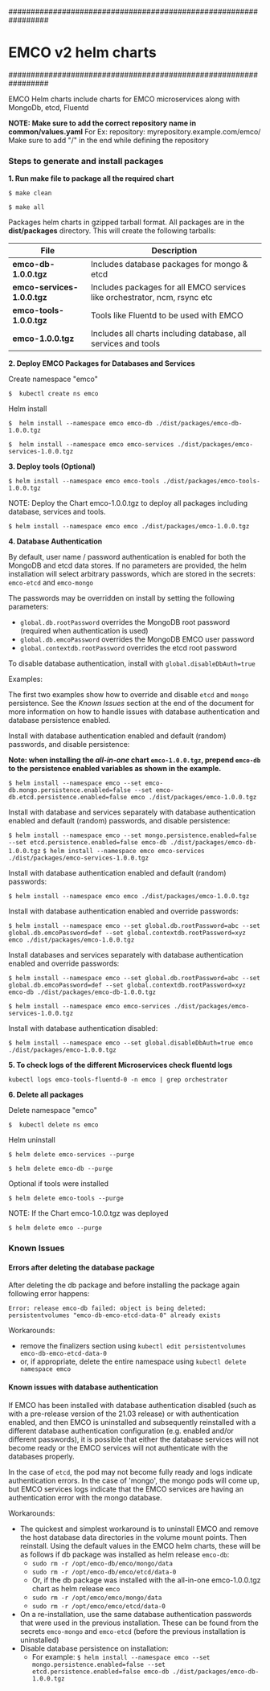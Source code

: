 #################################################################
# EMCO v2 helm charts
#################################################################

EMCO Helm charts include charts for EMCO microservices along with MongoDb, etcd, Fluentd

**NOTE: Make sure to add the correct repository name in common/values.yaml**
For Ex: repository: myrepository.example.com/emco/
Make sure to add "/" in the end while defining the repository 

### Steps to generate and install packages
**1. Run make file to package all the required chart**

`$ make clean`

`$ make all`

Packages helm charts in gzipped tarball format. All packages are in the **dist/packages** directory. This will create the following tarballs:

  | File                        | Description                                                               |
  | --------------------------- | ------------------------------------------------------------------------- |
  | **emco-db-1.0.0.tgz**       | Includes database packages for mongo & etcd                               |
  | **emco-services-1.0.0.tgz** | Includes packages for all EMCO services like orchestrator, ncm, rsync etc |
  | **emco-tools-1.0.0.tgz**    | Tools like Fluentd to be used with EMCO                                   |
  | **emco-1.0.0.tgz**          | Includes all charts including database, all services and tools            |


**2. Deploy EMCO Packages for Databases and Services**

Create namespace "emco"

`$  kubectl create ns emco `

Helm install

`$  helm install --namespace emco emco-db ./dist/packages/emco-db-1.0.0.tgz `

`$  helm install --namespace emco emco-services ./dist/packages/emco-services-1.0.0.tgz `

**3. Deploy tools (Optional)**

`$ helm install --namespace emco emco-tools ./dist/packages/emco-tools-1.0.0.tgz `

NOTE: Deploy the Chart emco-1.0.0.tgz to deploy all packages including database, services and tools.

`$ helm install --namespace emco emco ./dist/packages/emco-1.0.0.tgz `

**4. Database Authentication**

By default, user name / password authentication is enabled for both the MongoDB and etcd data stores.
If no parameters are provided, the helm installation will select arbitrary passwords, which are stored
in the secrets: `emco-etcd` and `emco-mongo`

The passwords may be overridden on install by setting the following parameters:

- `global.db.rootPassword` overrides the MongoDB root password (required when authentication is used)
- `global.db.emcoPassword` overrides the MongoDB EMCO user password
- `global.contextdb.rootPassword` overrides the etcd root password

To disable database authentication, install with `global.disableDbAuth=true`

Examples:

The first two examples show how to override and disable `etcd` and `mongo` persistence.  See the *Known Issues* section
at the end of the document for more information on how to handle issues with database authentication and
database persistence enabled.

Install with database authentication enabled and default (random) passwords, and disable persistence:

**Note: when installing the *all-in-one* chart `emco-1.0.0.tgz`, prepend `emco-db` to the persistence enabled variables as shown in the example.**

`$ helm install --namespace emco --set emco-db.mongo.persistence.enabled=false --set emco-db.etcd.persistence.enabled=false emco ./dist/packages/emco-1.0.0.tgz`

Install with database and services separately with database authentication enabled and default (random) passwords, and disable persistence:

`$ helm install --namespace emco --set mongo.persistence.enabled=false --set etcd.persistence.enabled=false emco-db ./dist/packages/emco-db-1.0.0.tgz`
`$ helm install --namespace emco emco-services ./dist/packages/emco-services-1.0.0.tgz`

Install with database authentication enabled and default (random) passwords:

`$ helm install --namespace emco emco ./dist/packages/emco-1.0.0.tgz`

Install with database authentication enabled and override passwords:

`$ helm install --namespace emco --set global.db.rootPassword=abc --set global.db.emcoPassword=def --set global.contextdb.rootPassword=xyz emco ./dist/packages/emco-1.0.0.tgz`

Install databases and services separately with database authentication enabled and override passwords:

`$ helm install --namespace emco --set global.db.rootPassword=abc --set global.db.emcoPassword=def --set global.contextdb.rootPassword=xyz emco-db ./dist/packages/emco-db-1.0.0.tgz`

`$ helm install --namespace emco emco-services ./dist/packages/emco-services-1.0.0.tgz`

Install with database authentication disabled:

`$ helm install --namespace emco --set global.disableDbAuth=true emco ./dist/packages/emco-1.0.0.tgz`

**5. To check logs of the different Microservices check fluentd logs**

`kubectl logs emco-tools-fluentd-0 -n emco | grep orchestrator`


**6. Delete all packages**

Delete namespace "emco"

`$  kubectl delete ns emco `

Helm uninstall

`$ helm delete emco-services --purge`

`$ helm delete emco-db --purge`

Optional if tools were installed

`$ helm delete emco-tools --purge`

NOTE: If the Chart emco-1.0.0.tgz was deployed

`$ helm delete emco --purge`

### Known Issues

#### Errors after deleting the database package

After deleting the db package and before installing the package again following error happens:

`Error: release emco-db failed: object is being deleted: persistentvolumes "emco-db-emco-etcd-data-0" already exists`

Workarounds:

* remove the  finalizers section using `kubectl edit persistentvolumes emco-db-emco-etcd-data-0`
* or, if appropriate, delete the entire namespace using `kubectl delete namespace emco`

#### Known issues with database authentication

If EMCO has been installed with database authentication disabled (such as with a pre-release version of the 21.03 release) or
with authentication enabled, and then EMCO is uninstalled and subsequently reinstalled with a different database
authentication configuration (e.g. enabled and/or different passwords), it is possible that either the database services
will not become ready or the EMCO services will not authenticate with the databases properly.

In the case of `etcd`, the pod may not become fully ready and logs indicate authentication errors.
In the case of 'mongo', the mongo pods will come up, but EMCO services logs indicate that the EMCO services are having an authentication error with
the mongo database.

Workarounds:

- The quickest and simplest workaround is to uninstall EMCO and remove the host database data directories in the volume mount points.  Then reinstall.
  Using the default values in the EMCO helm charts, these will be as follows if db package was installed as helm release `emco-db`:
    - `sudo rm -r /opt/emco-db/emco/mongo/data`
    - `sudo rm -r /opt/emco-db/emco/etcd/data-0`
    - Or, if the db package was installed with the all-in-one emco-1.0.0.tgz chart as helm release `emco`
    - `sudo rm -r /opt/emco/emco/mongo/data`
    - `sudo rm -r /opt/emco/emco/etcd/data-0`
- On a re-installation, use the same database authentication passwords that were used in the previous installation.  These can be found from the secrets
  `emco-mongo` and `emco-etcd` (before the previous installation is uninstalled)
- Disable database persistence on installation:
    - For example: `$ helm install --namespace emco --set mongo.persistence.enabled=false --set etcd.persistence.enabled=false emco-db ./dist/packages/emco-db-1.0.0.tgz`
